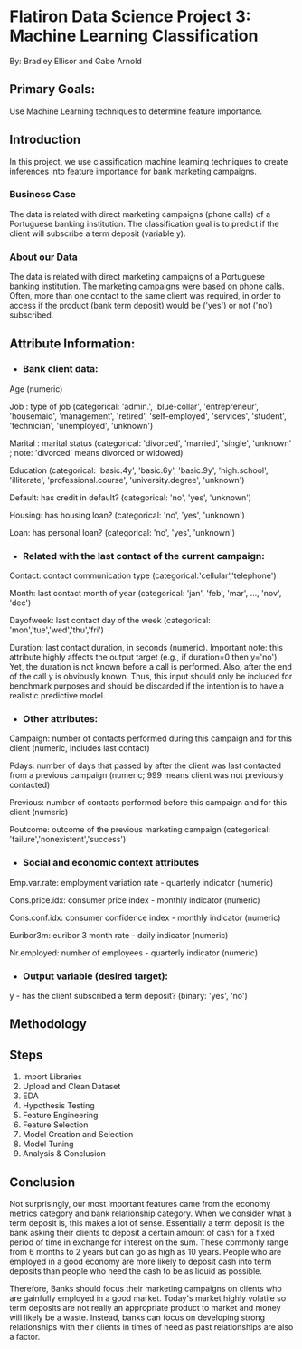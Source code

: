 # Flatiron Data Science Project 3: Machine Learning Classification
By: Bradley Ellisor and Gabe Arnold

## Primary Goals:
Use Machine Learning techniques to determine feature importance.

## Introduction
In this project, we use classification machine learning techniques to create inferences into feature importance for bank marketing campaigns. 

### Business Case
The data is related with direct marketing campaigns (phone calls) of a Portuguese banking institution. The classification goal is to predict if the client will subscribe a term deposit (variable y).

### About our Data
The data is related with direct marketing campaigns of a Portuguese banking institution. The marketing campaigns were based on phone calls. Often, more than one contact to the same client was required, in order to access if the product (bank term deposit) would be ('yes') or not ('no') subscribed.

## Attribute Information:

* ### Bank client data:

Age (numeric)

Job : type of job (categorical: 'admin.', 'blue-collar', 'entrepreneur', 'housemaid', 'management', 'retired', 'self-employed', 'services', 'student', 'technician', 'unemployed', 'unknown')

Marital : marital status (categorical: 'divorced', 'married', 'single', 'unknown' ; note: 'divorced' means divorced or widowed)

Education (categorical: 'basic.4y', 'basic.6y', 'basic.9y', 'high.school', 'illiterate', 'professional.course', 'university.degree', 'unknown')

Default: has credit in default? (categorical: 'no', 'yes', 'unknown')

Housing: has housing loan? (categorical: 'no', 'yes', 'unknown')

Loan: has personal loan? (categorical: 'no', 'yes', 'unknown')

* ###  Related with the last contact of the current campaign:

Contact: contact communication type (categorical:'cellular','telephone')

Month: last contact month of year (categorical: 'jan', 'feb', 'mar',
…, 'nov', 'dec')

Dayofweek: last contact day of the week (categorical:
'mon','tue','wed','thu','fri')

Duration: last contact duration, in seconds (numeric). Important
note: this attribute highly affects the output target (e.g., if
duration=0 then y='no'). Yet, the duration is not known before a call
is performed. Also, after the end of the call y is obviously known.
Thus, this input should only be included for benchmark purposes and
should be discarded if the intention is to have a realistic
predictive model.


* ###  Other attributes:

Campaign: number of contacts performed during this campaign and for
this client (numeric, includes last contact)

Pdays: number of days that passed by after the client was last
contacted from a previous campaign (numeric; 999 means client was not
previously contacted)

Previous: number of contacts performed before this campaign and for
this client (numeric)

Poutcome: outcome of the previous marketing campaign (categorical:
'failure','nonexistent','success')

* ### Social and economic context attributes

Emp.var.rate: employment variation rate - quarterly indicator
(numeric)

Cons.price.idx: consumer price index - monthly indicator (numeric)

Cons.conf.idx: consumer confidence index - monthly indicator
(numeric)

Euribor3m: euribor 3 month rate - daily indicator (numeric)

Nr.employed: number of employees - quarterly indicator (numeric)

* ###  Output variable (desired target):

y - has the client subscribed a term deposit? (binary: 'yes', 'no')



## Methodology
## Steps

1. Import Libraries
2. Upload and Clean Dataset
3. EDA
4. Hypothesis Testing
5. Feature Engineering
6. Feature Selection
7. Model Creation and Selection
8. Model Tuning
9. Analysis & Conclusion



## Conclusion
Not surprisingly, our most important features came from the economy metrics category and bank relationship category. When we consider what a term deposit is,  this makes a lot of sense. Essentially a term deposit is the bank asking their clients to deposit a certain amount of cash for a fixed period of time in exchange for interest on the sum. These commonly range from 6 months to 2 years but can go as high as 10 years. People who are employed in a good economy are more likely to deposit cash into term deposits than people who need the cash to be as liquid as possible. 

Therefore, Banks should focus their marketing campaigns on clients who are gainfully employed in a good market. Today's market highly volatile so term deposits are not really an appropriate product to market and money will likely be a waste. Instead, banks can focus on developing strong relationships with their clients in times of need as past relationships are also a factor. 





